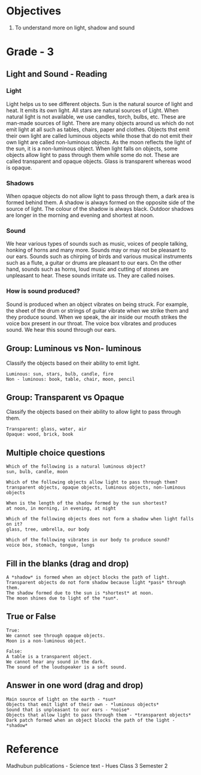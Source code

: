 # Objectives
1. To understand more on light, shadow and sound

# Grade - 3
## Light and Sound - Reading
### Light
Light helps us to see different objects. Sun is the natural source of light and heat. It emits its own light. All stars are natural sources of Light. When natural light is not available, we use candles, torch, bulbs, etc. These are man-made sources of light. There are many objects around us which do not emit light at all such as tables, chairs, paper and clothes.
Objects thst emit their own light are called luminous objects while those that do not emit their own light are called non-luminous objects. As the moon reflects the light of the sun, it is a non-luminous object.
When light falls on objects, some objects allow light to pass through them while some do not. These are called transparent and opaque objects. Glass is transparent whereas wood is opaque.

### Shadows
When opaque objects do not allow light to pass through them, a dark area is formed behind them. A shadow is always formed on the opposite side of the source of light. The colour of the shadow is always black. Outdoor shadows are longer in the morning and evening and shortest at noon.

### Sound
We hear various types of sounds such as music, voices of people talking, honking of horns and many more. Sounds may or may not be pleasant to our ears.
Sounds such as chirping of birds and various musical instruments such as a flute, a guitar or drums are pleasant to our ears. On the other hand, sounds such as horns, loud music and cutting of stones are unpleasant to hear. These sounds irritate us. They are called noises.

### How is sound produced?
Sound is produced when an object vibrates on being struck. For example, the sheet of the drum or strings of guitar vibrate when we strike them and they produce sound.
When we speak, the air inside our mouth strikes the voice box present in our throat. The voice box vibrates and produces sound. We hear this sound through our ears.

## Group: Luminous vs Non- luminous
Classify the objects based on their ability to emit light.
```
Luminous: sun, stars, bulb, candle, fire
Non - luminous: book, table, chair, moon, pencil
```
## Group: Transparent vs Opaque
Classify the objects based on their ability to allow light to pass through them.
```
Transparent: glass, water, air
Opaque: wood, brick, book
```
## Multiple choice questions
```
Which of the following is a natural luminous object?
sun, bulb, candle, moon

Which of the following objects allow light to pass through them?
transparent objects, opaque objects, luminous objects, non-luminous objects

When is the length of the shadow formed by the sun shortest?
at noon, in morning, in evening, at night

Which of the following objects does not form a shadow when light falls on it?
glass, tree, umbrella, our body

Which of the following vibrates in our body to produce sound?
voice box, stomach, tongue, lungs
```
## Fill in the blanks (drag and drop)
```
A *shadow* is formed when an object blocks the path of light.
Transparent objects do not form shadow because light *pass* through them.
The shadow formed due to the sun is *shortest* at noon.
The moon shines due to light of the *sun*.
```
## True or False
```
True: 
We cannot see through opaque objects.
Moon is a non-luminous object.

False:
A table is a transparent object.
We cannot hear any sound in the dark.
The sound of the loudspeaker is a soft sound.
```
## Answer in one word (drag and drop)
```
Main source of light on the earth - *sun*
Objects that emit light of their own - *luminous objects*
Sound that is unpleasant to our ears - *noise*
Objects that allow light to pass through them - *transparent objects*
Dark patch formed when an object blocks the path of the light - *shadow*
```
# Reference
Madhubun publications - Science text - Hues Class 3 Semester 2 


